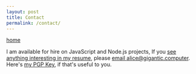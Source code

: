 ```yaml
---
layout: post
title: Contact
permalink: /contact/
---
```



[home](/)

I am available for hire on JavaScript and Node.js projects, If you [see anything interesting in my resume](https://diff.mx/resume-Alice_Davis.pdf), please [email
alice@gigantic.computer](alice@gigantic.computer). Here's [my PGP
Key](https://diff.mx/pgp-alice_davis.pub), if that's useful to you.
